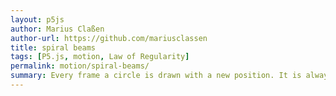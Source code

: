 ```yaml
---  
layout: p5js
author: Marius Claßen
author-url: https://github.com/mariusclassen
title: spiral beams
tags: [P5.js, motion, Law of Regularity]
permalink: motion/spiral-beams/
summary: Every frame a circle is drawn with a new position. It is always connected to the center of the picture and moves in form of a spiral. The law of regularity means that if neighbouring objects repeat in patterns, the human eye will recognize them as groups.
---  
```

